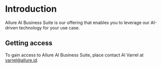 # Introduction

Allure AI Business Suite is our offering that enables you to leverage our AI-driven technology for your use case.

## Getting access
To gain access to Allure AI Business Suite, place contact Al Varrel at [varrel@allure.id](mailto:varrel@allure.id).
